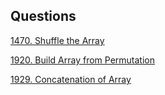 ## Questions


[1470. Shuffle the Array](https://github.com/yashshrivastavaa/leetCode-Solution/blob/c8eba0a8440655139ffd80495e34537848820710/Easy/Solutions/1470-Shuffle-the-Array.md)

[1920. Build Array from Permutation](https://github.com/yashshrivastavaa/leetCode-Solution/blob/0b41bfab3467035598c4d7fc6b66258d8809d214/Easy/Solutions/1920-Build-Array-from-Permutation.md)

[1929. Concatenation of Array](https://github.com/yashshrivastavaa/leetCode-Solution/blob/c02c8dd51d93fe2e5c378861855766ea8d6dc3c5/Easy/Solutions/1929-Concatenation-of-Array.md)
